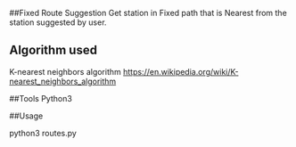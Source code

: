 ##Fixed Route Suggestion
Get station in Fixed path that is Nearest from the station suggested by user.

## Algorithm used
K-nearest neighbors algorithm 
https://en.wikipedia.org/wiki/K-nearest_neighbors_algorithm


##Tools
Python3

##Usage 

python3 routes.py